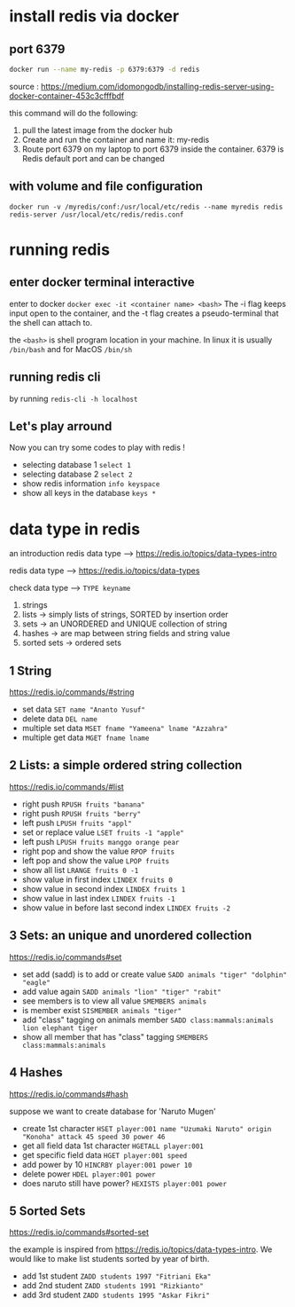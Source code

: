 # install redis via docker

## port 6379

```sh
docker run --name my-redis -p 6379:6379 -d redis
```

source : https://medium.com/idomongodb/installing-redis-server-using-docker-container-453c3cfffbdf

this command will do the following:

1. pull the latest image from the docker hub
2. Create and run the container and name it: my-redis
3. Route port 6379 on my laptop to port 6379 inside the container. 6379 is Redis default port and can be changed


## with volume and file configuration

```
docker run -v /myredis/conf:/usr/local/etc/redis --name myredis redis redis-server /usr/local/etc/redis/redis.conf
```

# running redis

## enter docker terminal interactive

enter to docker `docker exec -it <container name> <bash>` The -i flag keeps input open to the container, and the -t flag creates a pseudo-terminal that the shell can attach to. 

the `<bash>` is shell program location in your machine. In linux it is usually `/bin/bash` and for MacOS `/bin/sh`

## running redis cli

by running `redis-cli -h localhost`

## Let's play arround

Now you can try some codes to play with redis !

- selecting database 1 `select 1`
- selecting database 2 `select 2`
- show redis information `info keyspace`
- show all keys in the database `keys *`


# data type in redis

an introduction redis data type -->  https://redis.io/topics/data-types-intro

redis data type --> https://redis.io/topics/data-types

check data type --> `TYPE keyname`

1. strings
2. lists -> simply lists of strings, SORTED by insertion order
3. sets -> an UNORDERED and UNIQUE collection of string
4. hashes -> are map between string fields and string value
5. sorted sets -> ordered sets

## 1 String

https://redis.io/commands/#string

- set data `SET name "Ananto Yusuf"`
- delete data `DEL name`
- multiple set data `MSET fname "Yameena" lname "Azzahra"`
- multiple get data `MGET fname lname`

## 2 Lists: a simple ordered string collection

https://redis.io/commands/#list

- right push `RPUSH fruits "banana"`
- right push `RPUSH fruits "berry"`
- left push `LPUSH fruits "appl"`
- set or replace value `LSET fruits -1 "apple"`
- left push `LPUSH fruits manggo orange pear`
- right pop and show the value `RPOP fruits` 
- left pop and show the value `LPOP fruits`
- show all list `LRANGE fruits 0 -1`
- show value in first index `LINDEX fruits 0`
- show value in second index `LINDEX fruits 1`
- show value in last index `LINDEX fruits -1`
- show value in before last second index `LINDEX fruits -2`

## 3 Sets: an unique and unordered collection

https://redis.io/commands#set

- set add (sadd) is to add or create value `SADD animals "tiger" "dolphin" "eagle"`
- add value again `SADD animals "lion" "tiger" "rabit"`
- see members is to view all value `SMEMBERS animals`
- is member exist `SISMEMBER animals "tiger"`
- add "class" tagging on animals member `SADD class:mammals:animals lion elephant tiger`
- show all member that has "class" tagging `SMEMBERS class:mammals:animals`

## 4 Hashes

https://redis.io/commands#hash

suppose we want to create database for 'Naruto Mugen'

- create 1st character `HSET player:001 name "Uzumaki Naruto" origin "Konoha" attack 45 speed 30 power 46`
- get all field data 1st character `HGETALL player:001`
- get specific field data `HGET player:001 speed`
- add power by 10 `HINCRBY player:001 power 10`
- delete power `HDEL player:001 power`
- does naruto still have power?  `HEXISTS player:001 power`

## 5 Sorted Sets

https://redis.io/commands#sorted-set

the example is inspired from https://redis.io/topics/data-types-intro. We would like to make list students sorted by year of birth.

- add 1st student `ZADD students 1997 "Fitriani Eka"`
- add 2nd student `ZADD students 1991 "Rizkianto"`
- add 3rd student `ZADD students 1995 "Askar Fikri"`
